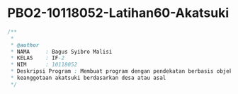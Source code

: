 # PBO2-10118052-Latihan60-Akatsuki

```java
/**
 *	
 * @author
 * NAMA     : Bagus Syibro Malisi
 * KELAS    : IF-2
 * NIM      : 10118052
 * Deskripsi Program : Membuat program dengan pendekatan berbasis objek untuk menampilkan
 * keanggotaan akatsuki berdasarkan desa atau asal
 */
 ```
